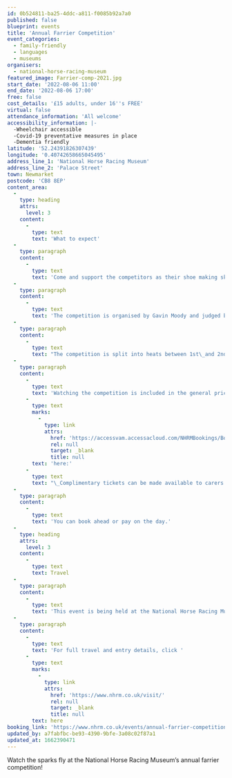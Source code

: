 ```yaml
---
id: 0b524811-ba25-4ddc-a811-f0085b92a7a0
published: false
blueprint: events
title: 'Annual Farrier Competition'
event_categories:
  - family-friendly
  - languages
  - museums
organisers:
  - national-horse-racing-museum
featured_image: Farrier-comp-2021.jpg
start_date: '2022-08-06 11:00'
end_date: '2022-08-06 17:00'
free: false
cost_details: '£15 adults, under 16''s FREE'
virtual: false
attendance_information: 'All welcome'
accessibility_information: |-
  -Wheelchair accessible
  -Covid-19 preventative measures in place
  -Dementia friendly
latitude: '52.24391826307439'
longitude: '0.40742658665045495'
address_line_1: 'National Horse Racing Museum'
address_line_2: 'Palace Street'
town: Newmarket
postcode: 'CB8 8EP'
content_area:
  -
    type: heading
    attrs:
      level: 3
    content:
      -
        type: text
        text: 'What to expect'
  -
    type: paragraph
    content:
      -
        type: text
        text: 'Come and support the competitors as their shoe making skills are put to the test in the 2022 annual Farrier Competition. It’s always a fun and interesting day as the sparks fly! – Did you know, it takes over 4 years to qualify to become a farrier!'
  -
    type: paragraph
    content:
      -
        type: text
        text: 'The competition is organised by Gavin Moody and judged by renowned farrier William O’Shaughnessy A.W.C.F. a long time member of the Irish International Shoemaking team.'
  -
    type: paragraph
    content:
      -
        type: text
        text: "The competition is split into heats between 1st\_and 2nd\_years and 3rd\_and 4th\_years, with an open competition finishing off the day. You’ll also get the opportunity to watch farriers and apprentices honing their skills as they attempt to make horseshoes in just ten minutes, in the forge!"
  -
    type: paragraph
    content:
      -
        type: text
        text: 'Watching the competition is included in the general price of admission, under 16’s go free, for full price listings click '
      -
        type: text
        marks:
          -
            type: link
            attrs:
              href: 'https://accessvam.accessacloud.com/NHRMBookings/BookTickets.aspx?eid=0018'
              rel: null
              target: _blank
              title: null
        text: 'here:'
      -
        type: text
        text: "\_Complimentary tickets can be made available to carers."
  -
    type: paragraph
    content:
      -
        type: text
        text: 'You can book ahead or pay on the day.'
  -
    type: heading
    attrs:
      level: 3
    content:
      -
        type: text
        text: Travel
  -
    type: paragraph
    content:
      -
        type: text
        text: 'This event is being held at the National Horse Racing Museum, Palace Street, Newmarket, Suffolk, CB8 8EP'
  -
    type: paragraph
    content:
      -
        type: text
        text: 'For full travel and entry details, click '
      -
        type: text
        marks:
          -
            type: link
            attrs:
              href: 'https://www.nhrm.co.uk/visit/'
              rel: null
              target: _blank
              title: null
        text: here
booking_link: 'https://www.nhrm.co.uk/events/annual-farrier-competition/'
updated_by: a7fabfbc-be93-4390-9bfe-3a08c02f87a1
updated_at: 1662390471
---
```

Watch the sparks fly at the National Horse Racing Museum’s annual farrier competition!